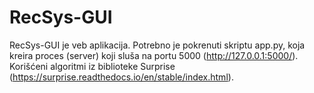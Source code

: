 # RecSys-GUI

RecSys-GUI je veb aplikacija. Potrebno je pokrenuti skriptu app.py, koja kreira proces (server) koji sluša na portu 5000 (http://127.0.0.1:5000/). Korišćeni algoritmi iz biblioteke Surprise (https://surprise.readthedocs.io/en/stable/index.html).
